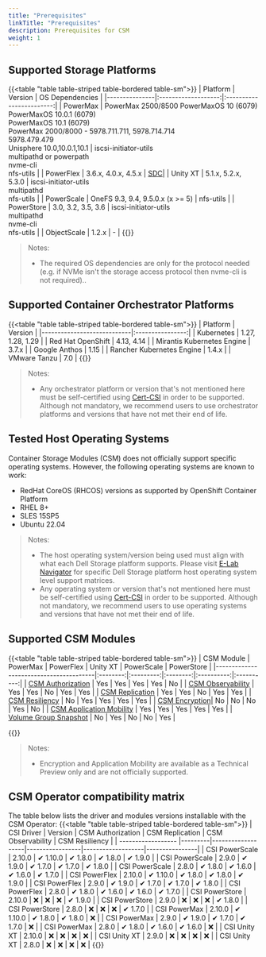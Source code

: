 ```yaml
---
title: "Prerequisites"
linkTitle: "Prerequisites"
description: Prerequisites for CSM 
weight: 1
---
```


## Supported Storage Platforms

{{<table "table table-striped table-bordered table-sm">}}
| Platform      | Version             | OS Dependencies          |
|---------------|:-------------------:|:------------------------:|
| PowerMax    | PowerMax 2500/8500 PowerMaxOS 10 (6079)<br>PowerMaxOS 10.0.1 (6079)<br>PowerMaxOS 10.1 (6079)<br>PowerMax 2000/8000 - 5978.711.711, 5978.714.714<br>5978.479.479<br>Unisphere 10.0,10.0.1,10.1 | iscsi-initiator-utils<br>multipathd or powerpath<br>nvme-cli<br>nfs-utils |
| PowerFlex     | 3.6.x, 4.0.x, 4.5.x | [SDC](https://www.dell.com/support/home/en-us/product-support/product/scaleio/drivers)|
| Unity XT      | 5.1.x, 5.2.x, 5.3.0 | iscsi-initiator-utils<br>multipathd<br>nfs-utils |
| PowerScale    | OneFS 9.3, 9.4, 9.5.0.x (x >= 5) | nfs-utils |
| PowerStore    | 3.0, 3.2, 3.5, 3.6  | iscsi-initiator-utils<br>multipathd<br>nvme-cli<br>nfs-utils |
| ObjectScale   | 1.2.x               | - |
{{</table>}}

> Notes:
> * The required OS dependencies are only for the protocol needed (e.g. if NVMe isn't the storage access protocol then nvme-cli is not required)..

## Supported Container Orchestrator Platforms

{{<table "table table-striped table-bordered table-sm">}}
| Platform                   | Version          |
|----------------------------|:----------------:|
| Kubernetes                 | 1.27, 1.28, 1.29 |
| Red Hat OpenShift          | 4.13, 4.14       |
| Mirantis Kubernetes Engine | 3.7.x            |
| Google Anthos              | 1.15             |
| Rancher Kubernetes Engine  | 1.4.x            |
| VMware Tanzu               | 7.0              |
{{</table>}}

> Notes:
> * Any orchestrator platform or version that's not mentioned here must be self-certified using [Cert-CSI](../cert-csi/) in order to be supported.  Although not mandatory, we recommend users to use orchestrator platforms and versions that have not met their end of life.

## Tested Host Operating Systems

Container Storage Modules (CSM) does not officially support specific operating systems.  However, the following operating systems are known to work:
- RedHat CoreOS (RHCOS) versions as supported by OpenShift Container Platform
- RHEL 8+
- SLES 15SP5
- Ubuntu 22.04

> Notes: 
> * The host operating system/version being used must align with what each Dell Storage platform supports. Please visit [E-Lab Navigator](https://elabnavigator.dell.com/eln/modernHomeSSM) for specific Dell Storage platform host operating system level support matrices.
> * Any operating system or version that's not mentioned here must be self-certified using [Cert-CSI](../cert-csi/) in order to be supported. Although not mandatory, we recommend users to use operating systems and versions that have not met their end of life.

## Supported CSM Modules

{{<table "table table-striped table-bordered table-sm">}}
| CSM Module                             | PowerMax | PowerFlex | Unity XT | PowerScale | PowerStore |
|----------------------------------------|:--------:|:---------:|:--------:|:----------:|:----------:|
| [CSM Authorization](../authorization/) | Yes      | Yes       |  Yes     | Yes        | No         |
| [CSM Observability](../observability/) | Yes      | Yes       |  No      | Yes        | Yes        |
| [CSM Replication](../replication/)     | Yes      | Yes       |  No      | Yes        | Yes        |
| [CSM Resiliency](../resiliency/)       | No       | Yes       |  Yes     | Yes        | Yes        |
| [CSM Encryption](../secure/encryption/)| No       | No        |  No      | Yes        | No         |
| [CSM Application Mobility](../applicationmobility/) | Yes | Yes |  Yes   | Yes        | Yes        |
| [Volume Group Snapshot](../snapshots/volume-group-snapshots/) | No | Yes | No | No    | Yes        |

{{</table>}}

> Notes:
> * Encryption and Application Mobility are available as a Technical Preview only and are not officially supported.

## CSM Operator compatibility matrix

The table below lists the driver and modules versions installable with the CSM Operator:
{{<table "table table-striped table-bordered table-sm">}}
| CSI Driver         | Version | CSM Authorization | CSM Replication | CSM Observability | CSM Resiliency |
| ------------------ |---------|-------------------|-----------------|-------------------|----------------|
| CSI PowerScale     | 2.10.0   | ✔ 1.10.0           | ✔ 1.8.0        | ✔ 1.8.0           | ✔ 1.9.0       |
| CSI PowerScale     | 2.9.0   | ✔ 1.9.0           | ✔ 1.7.0        | ✔ 1.7.0           | ✔ 1.8.0       |
| CSI PowerScale     | 2.8.0   | ✔ 1.8.0           | ✔ 1.6.0        | ✔ 1.6.0           | ✔ 1.7.0       |
| CSI PowerFlex      | 2.10.0   | ✔ 1.10.0           | ✔ 1.8.0        | ✔ 1.8.0           | ✔ 1.9.0       |
| CSI PowerFlex      | 2.9.0   | ✔ 1.9.0           | ✔ 1.7.0        | ✔ 1.7.0           | ✔ 1.8.0       |
| CSI PowerFlex      | 2.8.0   | ✔ 1.8.0           | ✔ 1.6.0        | ✔ 1.6.0           | ✔ 1.7.0       |
| CSI PowerStore     | 2.10.0   | ❌                | ❌             | ❌                | ✔ 1.9.0       |
| CSI PowerStore     | 2.9.0   | ❌                | ❌             | ❌                | ✔ 1.8.0       |
| CSI PowerStore     | 2.8.0   | ❌                | ❌             | ❌                | ✔ 1.7.0       |
| CSI PowerMax       | 2.10.0   | ✔ 1.10.0           | ✔ 1.8.0        | ✔ 1.8.0           | ❌            |
| CSI PowerMax       | 2.9.0   | ✔ 1.9.0           | ✔ 1.7.0        | ✔ 1.7.0           | ❌            |
| CSI PowerMax       | 2.8.0   | ✔ 1.8.0           | ✔ 1.6.0        | ✔ 1.6.0           | ❌            |
| CSI Unity XT       | 2.10.0   | ❌                | ❌             | ❌                | ❌            |
| CSI Unity XT       | 2.9.0   | ❌                | ❌             | ❌                | ❌            |
| CSI Unity XT       | 2.8.0   | ❌                | ❌             | ❌                | ❌            |
{{</table>}}
